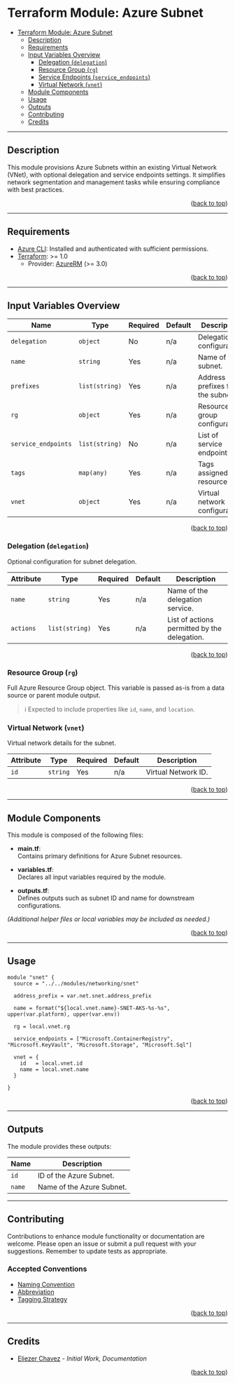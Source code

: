 <a name="readme-top"></a>

# Terraform Module: Azure Subnet

- [Terraform Module: Azure Subnet](#terraform-module-azure-subnet)
  - [Description](#description)
  - [Requirements](#requirements)
  - [Input Variables Overview](#input-variables-overview)
    - [Delegation (`delegation`)](#delegation-delegation)
    - [Resource Group (`rg`)](#resource-group-rg)
    - [Service Endpoints (`service_endpoints`)](#service-endpoints-service_endpoints)
    - [Virtual Network (`vnet`)](#virtual-network-vnet)
  - [Module Components](#module-components)
  - [Usage](#usage)
  - [Outputs](#outputs)
  - [Contributing](#contributing)
  - [Credits](#credits)

---

## Description

This module provisions Azure Subnets within an existing Virtual Network (VNet), with optional delegation and service endpoints settings. It simplifies network segmentation and management tasks while ensuring compliance with best practices.

<p align="right">(<a href="#readme-top">back to top</a>)</p>

---

## Requirements

- [Azure CLI](https://docs.microsoft.com/en-us/cli/azure/install-azure-cli): Installed and authenticated with sufficient permissions.
- [Terraform](https://developer.hashicorp.com/terraform/downloads): >= 1.0  
  - Provider: [AzureRM](https://registry.terraform.io/providers/hashicorp/azurerm/latest) (>= 3.0)

<p align="right">(<a href="#readme-top">back to top</a>)</p>

---

## Input Variables Overview

| Name                | Type          | Required | Default | Description                      |
|---------------------|---------------|----------|---------|----------------------------------|
| `delegation`        | `object`      | No       | n/a     | Delegation configuration.        |
| `name`              | `string`      | Yes      | n/a     | Name of the subnet.              |
| `prefixes`          | `list(string)`| Yes      | n/a     | Address prefixes for the subnet. |
| `rg`                | `object`      | Yes      | n/a     | Resource group configuration.    |
| `service_endpoints` | `list(string)`| No       | n/a     | List of service endpoints.       |
| `tags`              | `map(any)`    | Yes      | n/a     | Tags assigned to resources.      |
| `vnet`              | `object`      | Yes      | n/a     | Virtual network configuration.   |

<p align="right">(<a href="#readme-top">back to top</a>)</p>

### Delegation (`delegation`)

Optional configuration for subnet delegation.

| Attribute     | Type           | Required | Default | Description                                  |
|---------------|----------------|----------|---------|----------------------------------------------|
| `name`        | `string`       | Yes      | n/a     | Name of the delegation service.              |
| `actions`     | `list(string)` | Yes      | n/a     | List of actions permitted by the delegation. |

<p align="right">(<a href="#readme-top">back to top</a>)</p>

### Resource Group (`rg`)

Full Azure Resource Group object. This variable is passed as-is from a data source or parent module output.

> ℹ️ Expected to include properties like `id`, `name`, and `location`.

### Virtual Network (`vnet`)

Virtual network details for the subnet.

| Attribute   | Type     | Required | Default | Description                |
|-------------|----------|----------|---------|----------------------------|
| `id`        | `string` | Yes      | n/a     | Virtual Network ID.        |

<p align="right">(<a href="#readme-top">back to top</a>)</p>

---

## Module Components

This module is composed of the following files:

- **main.tf**:  
  Contains primary definitions for Azure Subnet resources.

- **variables.tf**:  
  Declares all input variables required by the module.

- **outputs.tf**:  
  Defines outputs such as subnet ID and name for downstream configurations.

*(Additional helper files or local variables may be included as needed.)*

<p align="right">(<a href="#readme-top">back to top</a>)</p>

---

## Usage

```hcl
module "snet" {
  source = "../../modules/networking/snet"

  address_prefix = var.net.snet.address_prefix

  name = format("${local.vnet.name}-SNET-AKS-%s-%s", upper(var.platform), upper(var.env))

  rg = local.vnet.rg

  service_endpoints = ["Microsoft.ContainerRegistry", "Microsoft.KeyVault", "Microsoft.Storage", "Microsoft.Sql"]

  vnet = {
    id   = local.vnet.id
    name = local.vnet.name
  }

}
```

<p align="right">(<a href="#readme-top">back to top</a>)</p>

---

## Outputs

The module provides these outputs:

| Name   | Description                  |
|--------|------------------------------|
| `id`   | ID of the Azure Subnet.      |
| `name` | Name of the Azure Subnet.    |

---

## Contributing

Contributions to enhance module functionality or documentation are welcome. Please open an issue or submit a pull request with your suggestions. Remember to update tests as appropriate.

### Accepted Conventions

- [Naming Convention](https://learn.microsoft.com/en-us/azure/cloud-adoption-framework/ready/azure-best-practices/resource-naming)
- [Abbreviation](https://learn.microsoft.com/en-us/azure/cloud-adoption-framework/ready/azure-best-practices/resource-abbreviations)
- [Tagging Strategy](https://learn.microsoft.com/en-us/azure/cloud-adoption-framework/ready/azure-best-practices/resource-tagging)

<p align="right">(<a href="#readme-top">back to top</a>)</p>

---

## Credits

- [Eliezer Chavez](https://github.com/eliezerchavez) - _Initial Work, Documentation_

<p align="right">(<a href="#readme-top">back to top</a>)</p>

